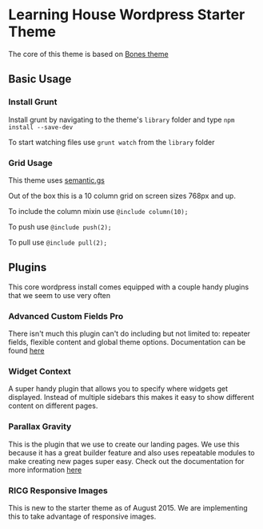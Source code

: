 # Learning House Wordpress Starter Theme

The core of this theme is based on [Bones theme](https://github.com/eddiemachado/bones)

## Basic Usage

### Install Grunt

Install grunt by navigating to the theme's `library` folder and type `npm install --save-dev`

To start watching files use `grunt watch` from the `library` folder

### Grid Usage

This theme uses [semantic.gs](https://github.com/tylertate/semantic.gs)

Out of the box this is a 10 column grid on screen sizes 768px and up.

To include the column mixin use `@include column(10);`

To push use `@include push(2);`

To pull use `@include pull(2);`


## Plugins

This core wordpress install comes equipped with a couple handy plugins that we seem to use very often

### Advanced Custom Fields Pro

There isn't much this plugin can't do including but not limited to: repeater fields, flexible content and global theme options. Documentation can be found [here](http://www.advancedcustomfields.com/pro/)

### Widget Context

A super handy plugin that allows you to specify where widgets get displayed. Instead of multiple sidebars this makes it easy to show different content on different pages.

### Parallax Gravity

This is the plugin that we use to create our landing pages. We use this because it has a great builder feature and also uses repeatable modules to make creating new pages super easy. Check out the documentation for more information [here](http://sakuraplugins.com/docs/gravity_documentation/)

### RICG Responsive Images

This is new to the starter theme as of August 2015. We are implementing this to take advantage of responsive images. 

